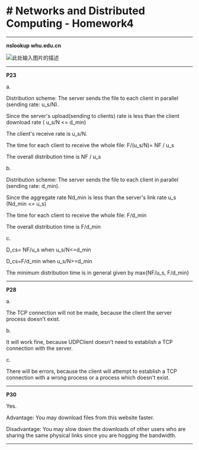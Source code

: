 ﻿# # Networks and Distributed Computing - Homework4


---

**nslookup whu.edu.cn**

![此处输入图片的描述][1]

---

**P23**

a.

  Distribution scheme: The server sends the file to each client in parallel (sending rate: u_s/N).

  Since the server's upload(sending to clients) rate is less than the client download rate ( u_s/N <= d_min)
  
  The client's receive rate is u_s/N.
  
  The time for each client to receive the whole file: F/(u_s/N)= NF / u_s
  
  The overall distribution time is NF / u_s
  
b.

  Distribution scheme: The server sends the file to each client in parallel (sending rate: d_min).

  Since the aggregate rate Nd_min is less than the server's link rate u_s (Nd_min <= u_s)
  
  
  The time for each client to receive the whole file: F/d_min
  
  The overall distribution time is F/d_min
 
 c.
 
  D_cs= NF/u_s when u_s/N<=d_min
  
  D_cs=F/d_min when u_s/N>=d_min
 
  The minimum distribution time is in general given by max{NF/u_s, F/d_min}
  
---
  
**P28**

a.

  The TCP connection will not be made, because the client the server process doesn't exist.
  
b.

  It will work fine, because UDPClient doesn't need to establish a TCP connection with the server.
 
 c.
 
  There will be errors, because the client will attempt to establish a TCP connection with a wrong process or a process which doesn't exist.
    
---

**P30**

  Yes.
  
  Advantage: You may download files from this website faster.
  
  Disadvantage: You may slow down the downloads of other users who are sharing the same physical links since you are hogging the bandwidth.
  
---

  [1]: https://github.com/JayGreen495/pics/blob/master/hw4_pic.png